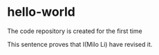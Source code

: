 # hello-world
The code repository is created for the first time

This sentence proves that I(Milo Li) have revised it.
